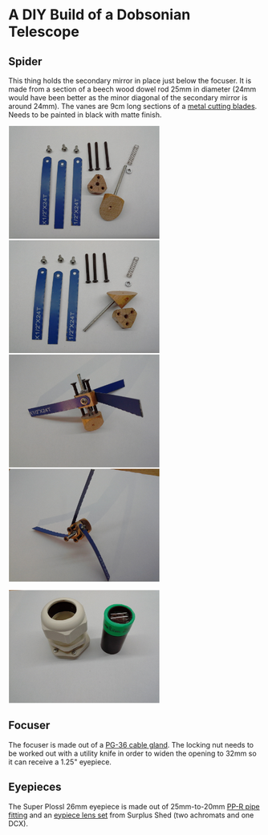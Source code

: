 # A DIY Build of a Dobsonian Telescope

## Spider
This thing holds the secondary mirror in place just below the focuser. It is made from a section of a beech wood dowel rod 25mm in diameter (24mm would have been better as the minor diagonal of the secondary mirror is around 24mm). The vanes are 9cm long sections of a [metal cutting blades](https://www.aliexpress.com/item/10-PCS-High-Carbon-Steel-Blue-Color-Hacksaw-Blades-300mm-Length-Metalworking-Blade-for-Cutting-Metal/32636109682.html?spm=a2g0s.9042311.0.0.27424c4dNjEELH). Needs to be painted in black with matte finish.

<img src="images/IMG_20181113_205939.jpg" width="300px" hspace="1em"  /> <img src="images/IMG_20181113_210158.jpg" width="300px" hspace="1em"  /> <img src="images/IMG_20181113_211031.jpg" width="300px" hspace="1em"  /> <img src="images/IMG_20181113_211113.jpg" width="300px" hspace="1em"  />

<img src="images/IMG_20181113_212213.jpg" width="300px" hspace="1em"  />

## Focuser
The focuser is made out of a [PG-36 cable gland](http://cableglandsdirect.com/pg36.html). The locking nut needs to be worked out with a utility knife in order to widen the opening to 32mm so it can receive a 1.25" eyepiece.

## Eyepieces
The Super Plossl 26mm eyepiece is made out of 25mm-to-20mm [PP-R pipe fitting](http://www.pprpipefittings.com/) and an [eypiece lens set](https://www.surplusshed.com/pages/item/L1714.html) from Surplus Shed (two achromats and one DCX).




